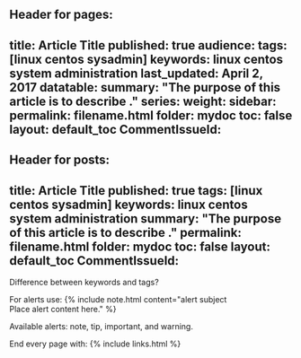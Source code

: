 Header for pages:
---
title: Article Title
published: true
audience:
tags: [linux centos sysadmin]
keywords: linux centos system administration
last_updated: April 2, 2017
datatable:
summary: "The purpose of this article is to describe ."
series:
weight:
sidebar:
permalink: filename.html
folder: mydoc
toc: false
layout: default_toc
CommentIssueId:
---

Header for posts:
---
title: Article Title
published: true
tags: [linux centos sysadmin]
keywords: linux centos system administration
summary: "The purpose of this article is to describe ."
permalink: filename.html
folder: mydoc
toc: false
layout: default_toc
CommentIssueId:
---

Difference between keywords and tags?

For alerts use:
{% include note.html content="alert subject<br/>
Place alert content here."
%}

Available alerts: note, tip, important, and warning.

End every page with:
{% include links.html %}
